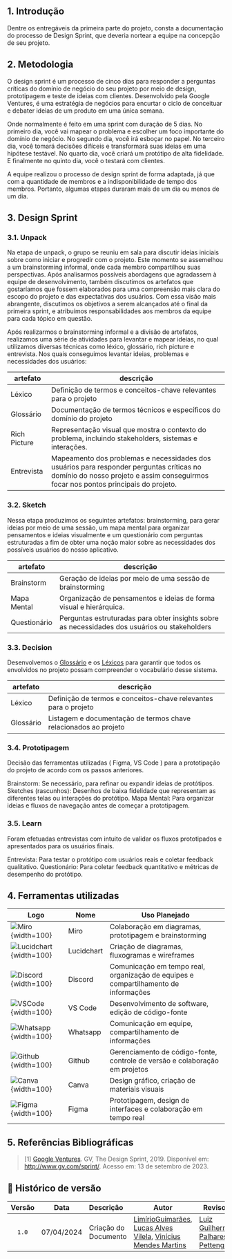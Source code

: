## 1. Introdução

Dentre os entregáveis da primeira parte do projeto, consta a documentação do processo de Design Sprint, que deveria nortear a equipe na concepção de seu projeto.

## 2. Metodologia

O design sprint é um processo de cinco dias para responder a perguntas críticas do domínio de negócio do seu projeto por meio de design, prototipagem e teste de ideias com clientes. Desenvolvido pela Google Ventures, é uma estratégia de negócios para encurtar o ciclo de conceituar e debater ideias de um produto em uma única semana.

Onde normalmente é feito em uma sprint com duração de 5 dias. No primeiro dia, você vai mapear o problema e escolher um foco importante do domínio de negócio. No segundo dia, você irá esboçar no papel. No terceiro dia, você tomará decisões difíceis e transformará suas ideias em uma hipótese testável. No quarto dia, você criará um protótipo de alta fidelidade. E finalmente no quinto dia, você o testará com clientes.

A equipe realizou o processo de design sprint de forma adaptada, já que com a quantidade de membros e a indisponibilidade de tempo dos membros. Portanto, algumas etapas duraram mais de um dia ou menos de um dia.

## 3. Design Sprint

### 3.1. Unpack

Na etapa de unpack, o grupo se reuniu em sala para discutir ideias iniciais sobre como iniciar e progredir com o projeto. Este momento se assemelhou a um brainstorming informal, onde cada membro compartilhou suas perspectivas. Após analisarmos possíveis abordagens que agradassem à equipe de desenvolvimento, também discutimos os artefatos que gostaríamos que fossem elaborados para uma compreensão mais clara do escopo do projeto e das expectativas dos usuários. Com essa visão mais abrangente, discutimos os objetivos a serem alcançados até o final da primeira sprint, e atribuímos responsabilidades aos membros da equipe para cada tópico em questão.

Após realizarmos o brainstorming informal e a divisão de artefatos, realizamos uma série de atividades para levantar e mapear ideias, no qual utilizamos diversas técnicas como léxico, glossário, rich picture e entrevista. Nos quais conseguimos levantar ideias, problemas e necessidades dos usuários:

| artefato | descrição |
| - | - |
| Léxico | Definição de termos e conceitos-chave relevantes para o projeto |
| Glossário | Documentação de termos técnicos e específicos do domínio do projeto |
| Rich Picture | Representação visual que mostra o contexto do problema, incluindo stakeholders, sistemas e interações. |
| Entrevista | Mapeamento dos problemas e necessidades dos usuários para responder perguntas críticas no domínio do nosso projeto e assim conseguirmos focar nos pontos principais do projeto. |

### 3.2. Sketch
Nessa etapa produzimos os seguintes artefatos: brainstorming, para gerar ideias por meio de uma sessão, um mapa mental para organizar pensamentos e ideias visualmente e um questionário com perguntas estruturadas a fim de obter uma noção maior sobre as necessidades dos possíveis usuários do nosso aplicativo.

| artefato | descrição |
| - | - |
| Brainstorm | Geração de ideias por meio de uma sessão de brainstorming |
| Mapa Mental | Organização de pensamentos e ideias de forma visual e hierárquica. |
| Questionário | Perguntas estruturadas para obter insights sobre as necessidades dos usuários ou stakeholders |

### 3.3. Decision

Desenvolvemos o [Glossário]() e os [Léxicos]() para garantir que todos os envolvidos no projeto possam compreender o vocabulário desse sistema.

| artefato | descrição |
| - | - |
| Léxico | Definição de termos e conceitos-chave relevantes para o projeto |
| Glossário | Listagem e documentação de termos chave relacionados ao projeto |
	

### 3.4. Prototipagem

Decisão das ferramentas utilizadas ( Figma, VS Code ) para a prototipação do projeto de acordo com os passos anteriores.

Brainstorm: Se necessário, para refinar ou expandir ideias de protótipos.
Sketches (rascunhos): Desenhos de baixa fidelidade que representam as diferentes telas ou interações do protótipo.
Mapa Mental: Para organizar ideias e fluxos de navegação antes de começar a prototipagem.

### 3.5. Learn

Foram efetuadas entrevistas com intuito de validar os fluxos prototipados e apresentados para os usuários finais.

Entrevista: Para testar o protótipo com usuários reais e coletar feedback qualitativo.
Questionário: Para coletar feedback quantitativo e métricas de desempenho do protótipo.


## 4. Ferramentas utilizadas

| Logo | Nome          | Uso Planejado                                      |
|------|---------------|-----------------------------------------------------|
| ![Miro](../Assets/miro.png){width=100}   | Miro          | Colaboração em diagramas, prototipagem e brainstorming |
| ![Lucidchart](../Assets/lucidchart.png){width=100}  | Lucidchart    | Criação de diagramas, fluxogramas e wireframes      |
| ![Discord](../Assets/discord.png){width=100} | Discord       | Comunicação em tempo real, organização de equipes e compartilhamento de informações |
| ![VSCode](../Assets/vscode.png){width=100}  | VS Code       | Desenvolvimento de software, edição de código-fonte  |
| ![Whatsapp](../Assets/wpp.png){width=100}  | Whatsapp      | Comunicação em equipe, compartilhamento de informações |
| ![Github](../Assets/github.png){width=100}  | Github        | Gerenciamento de código-fonte, controle de versão e colaboração em projetos |
| ![Canva](../Assets/canva.png){width=100}  | Canva         | Design gráfico, criação de materiais visuais         |
| ![Figma](../Assets/figma.png){width=100}  | Figma         | Prototipagem, design de interfaces e colaboração em tempo real |


## 5. Referências Bibliográficas

> [1] [Google Ventures](). GV, The Design Sprint, 2019. Disponível em: http://www.gv.com/sprint/. Acesso em: 13 de setembro de 2023.



## 📑 Histórico de versão

| Versão | Data      | Descrição | Autor | Revisor |
| :-:    | :-----:   | :------   | ----  | ------- |
| `1.0`    |07/04/2024 | Criação do Documento | [LimírioGuimarães](https://github.com/LimirioGuimaraes), [Lucas Alves Vilela](https://github.com/Lucas-AV), [Vinícius Mendes Martins](https://github.com/yabamiah)  | [Luiz Guilherme Palhares Pettengill](https://github.com/luizpettengill)  |




